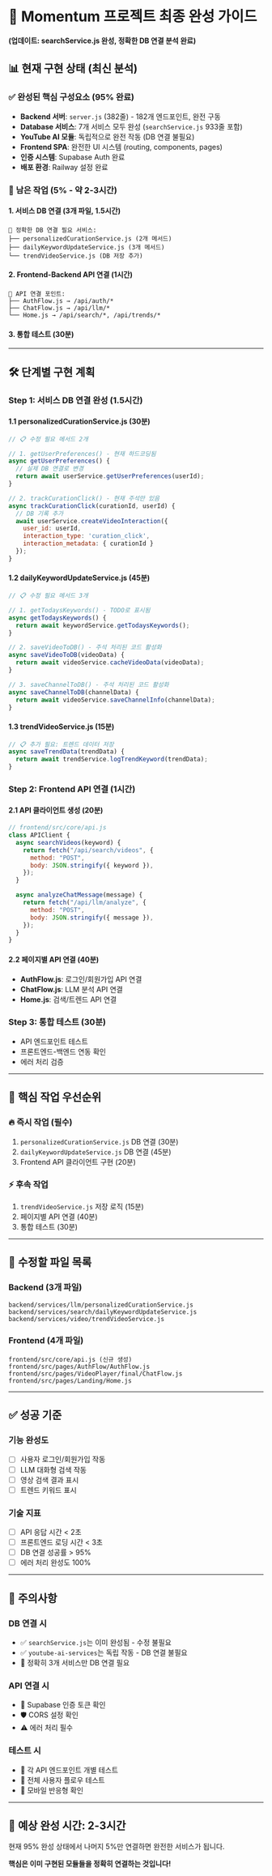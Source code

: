 # 🚀 **Momentum 프로젝트 최종 완성 가이드**

**(업데이트: searchService.js 완성, 정확한 DB 연결 분석 완료)**

## 📊 **현재 구현 상태 (최신 분석)**

### ✅ **완성된 핵심 구성요소 (95% 완료)**

- **Backend 서버**: `server.js` (382줄) - 182개 엔드포인트, 완전 구동
- **Database 서비스**: 7개 서비스 모두 완성 (`searchService.js` 933줄 포함)
- **YouTube AI 모듈**: 독립적으로 완전 작동 (DB 연결 불필요)
- **Frontend SPA**: 완전한 UI 시스템 (routing, components, pages)
- **인증 시스템**: Supabase Auth 완료
- **배포 환경**: Railway 설정 완료

### 🔄 **남은 작업 (5% - 약 2-3시간)**

#### 1. **서비스 DB 연결 (3개 파일, 1.5시간)**

```
🎯 정확한 DB 연결 필요 서비스:
├── personalizedCurationService.js (2개 메서드)
├── dailyKeywordUpdateService.js (3개 메서드)
└── trendVideoService.js (DB 저장 추가)
```

#### 2. **Frontend-Backend API 연결 (1시간)**

```
🔌 API 연결 포인트:
├── AuthFlow.js → /api/auth/*
├── ChatFlow.js → /api/llm/*
└── Home.js → /api/search/*, /api/trends/*
```

#### 3. **통합 테스트 (30분)**

---

## 🛠️ **단계별 구현 계획**

### **Step 1: 서비스 DB 연결 완성 (1.5시간)**

#### 1.1 personalizedCurationService.js (30분)

```javascript
// 📋 수정 필요 메서드 2개

// 1. getUserPreferences() - 현재 하드코딩됨
async getUserPreferences() {
  // 실제 DB 연결로 변경
  return await userService.getUserPreferences(userId);
}

// 2. trackCurationClick() - 현재 주석만 있음
async trackCurationClick(curationId, userId) {
  // DB 기록 추가
  await userService.createVideoInteraction({
    user_id: userId,
    interaction_type: 'curation_click',
    interaction_metadata: { curationId }
  });
}
```

#### 1.2 dailyKeywordUpdateService.js (45분)

```javascript
// 📋 수정 필요 메서드 3개

// 1. getTodaysKeywords() - TODO로 표시됨
async getTodaysKeywords() {
  return await keywordService.getTodaysKeywords();
}

// 2. saveVideoToDB() - 주석 처리된 코드 활성화
async saveVideoToDB(videoData) {
  return await videoService.cacheVideoData(videoData);
}

// 3. saveChannelToDB() - 주석 처리된 코드 활성화
async saveChannelToDB(channelData) {
  return await videoService.saveChannelInfo(channelData);
}
```

#### 1.3 trendVideoService.js (15분)

```javascript
// 📋 추가 필요: 트렌드 데이터 저장
async saveTrendData(trendData) {
  return await trendService.logTrendKeyword(trendData);
}
```

### **Step 2: Frontend API 연결 (1시간)**

#### 2.1 API 클라이언트 생성 (20분)

```javascript
// frontend/src/core/api.js
class APIClient {
  async searchVideos(keyword) {
    return fetch("/api/search/videos", {
      method: "POST",
      body: JSON.stringify({ keyword }),
    });
  }

  async analyzeChatMessage(message) {
    return fetch("/api/llm/analyze", {
      method: "POST",
      body: JSON.stringify({ message }),
    });
  }
}
```

#### 2.2 페이지별 API 연결 (40분)

- **AuthFlow.js**: 로그인/회원가입 API 연결
- **ChatFlow.js**: LLM 분석 API 연결
- **Home.js**: 검색/트렌드 API 연결

### **Step 3: 통합 테스트 (30분)**

- API 엔드포인트 테스트
- 프론트엔드-백엔드 연동 확인
- 에러 처리 검증

---

## 🎯 **핵심 작업 우선순위**

### **🔥 즉시 작업 (필수)**

1. `personalizedCurationService.js` DB 연결 (30분)
2. `dailyKeywordUpdateService.js` DB 연결 (45분)
3. Frontend API 클라이언트 구현 (20분)

### **⚡ 후속 작업**

1. `trendVideoService.js` 저장 로직 (15분)
2. 페이지별 API 연결 (40분)
3. 통합 테스트 (30분)

---

## 📂 **수정할 파일 목록**

### **Backend (3개 파일)**

```
backend/services/llm/personalizedCurationService.js
backend/services/search/dailyKeywordUpdateService.js
backend/services/video/trendVideoService.js
```

### **Frontend (4개 파일)**

```
frontend/src/core/api.js (신규 생성)
frontend/src/pages/AuthFlow/AuthFlow.js
frontend/src/pages/VideoPlayer/final/ChatFlow.js
frontend/src/pages/Landing/Home.js
```

---

## ✅ **성공 기준**

### **기능 완성도**

- [ ] 사용자 로그인/회원가입 작동
- [ ] LLM 대화형 검색 작동
- [ ] 영상 검색 결과 표시
- [ ] 트렌드 키워드 표시

### **기술 지표**

- [ ] API 응답 시간 < 2초
- [ ] 프론트엔드 로딩 시간 < 3초
- [ ] DB 연결 성공률 > 95%
- [ ] 에러 처리 완성도 100%

---

## 🚨 **주의사항**

### **DB 연결 시**

- ✅ `searchService.js`는 이미 완성됨 - 수정 불필요
- ✅ `youtube-ai-services`는 독립 작동 - DB 연결 불필요
- 🎯 정확히 3개 서비스만 DB 연결 필요

### **API 연결 시**

- 🔑 Supabase 인증 토큰 확인
- 🛡️ CORS 설정 확인
- ⚠️ 에러 처리 필수

### **테스트 시**

- 🧪 각 API 엔드포인트 개별 테스트
- 🔄 전체 사용자 플로우 테스트
- 📱 모바일 반응형 확인

---

## 🎉 **예상 완성 시간: 2-3시간**

현재 95% 완성 상태에서 나머지 5%만 연결하면 완전한 서비스가 됩니다.

**핵심은 이미 구현된 모듈들을 정확히 연결하는 것입니다!**
